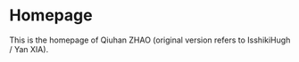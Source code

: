 # Homepage

This is the homepage of Qiuhan ZHAO (original version refers to IsshikiHugh / Yan XIA).
